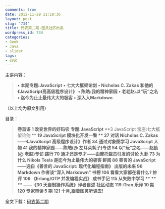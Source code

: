 ```yaml
---
comments: true
date: 2012-11-29 11:19:36
layout: post
slug: '734'
title: 码农第二期-图灵社区出品
wordpress_id: 734
categories:
- Geek
- Java
- slider
tags:
- 码农
---
```


主讲内容：


> **• 本期专题:JavaScript**
**• 七大大框架论剑**
**• Nicholas C. Zakas 和他的**
**《JavaScript高高级程序设计》**
**• 陈皓:我的精神家园**
**• 老老赵:以“玩”之名**
**• 迄今为止止最伟大大的极客**
**• 深入入Markdown**

<!-- more -->


（以上均为原文引用）

目录：


> **卷首语**
**1 改变世界的好码农**
**专题:JavaScript**
**3 JavaScript 宝座:七大框架论剑 **
**19 JavaScript 模块化开发一瞥 **
**27 对话 Nicholas C. Zakas**
**——《JavaScript 高级程序设计》作者**
**34 通过对象图学习 JavaScript**
**人物**
**41 我的精神家园——陈皓(@ 左耳朵耗子)专访**
**54 以“玩”之名——赵劼(@ 老赵)专访**
**践行**
**70 通才还是专才——由摩托裁员引发的讨论**
**九卦**
**73 为什么 Nikola Tesla 是迄今为止最伟大的极客**
**鲜阅**
**88 善言的 JavaScript**
**——选自《善言的 JavaScript: 现代化编程指南》**
**出版的未来**
**96 Markdown 作者谈“深入 Markdown”**
**书榜**
**106 看看大家都在看什么?**
**妙评**
**109 《Erlang/OTP 并发编程实战》**
**成书手记**
**115 从失败中学习**
** **
** ——《30 天自制操作系统》译者自述**
**社区动态**
**119 iTran 乐译 10 期**
**120 专家审读 5 期**
**121 十月,跟着图灵听课去!**




全文下载：[码农第二期](http://www.ituring.com.cn/book/download/ac4c3832-bce6-488b-bd39-54ccbbd4e3d9)
